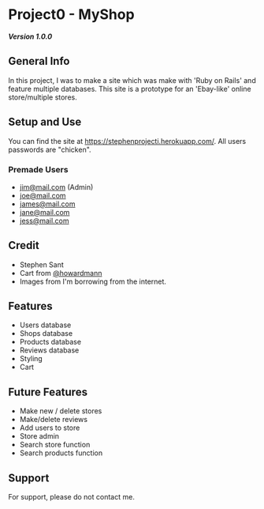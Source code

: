 # Project0 - MyShop

***Version 1.0.0***

## General Info
In this project, I was to make a site which was make with 'Ruby on Rails' and feature multiple databases. This site is a prototype for an 'Ebay-like' online store/multiple stores.

## Setup and Use
You can find the site at https://stephenprojecti.herokuapp.com/. All users passwords are "chicken".
### Premade Users
- jim@mail.com (Admin)
- joe@mail.com
- james@mail.com
- jane@mail.com
- jess@mail.com

## Credit
- Stephen Sant
- Cart from [@howardmann](https://github.com/howardmann/Tutorials/blob/master/Rails_Shopping_Cart.md)
- Images from I'm borrowing from the internet.

## Features
- Users database 
- Shops database
- Products database
- Reviews database
- Styling
- Cart

## Future Features
- Make new / delete stores
- Make/delete reviews
- Add users to store
- Store admin
- Search store function
- Search products function

## Support
For support, please do not contact me.

